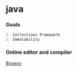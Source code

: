 # java

### Goals
```markdown
1. Collections Framework
2. Immutability
```

### Online editor and compiler
[Browxy](http://browxy.com/)
